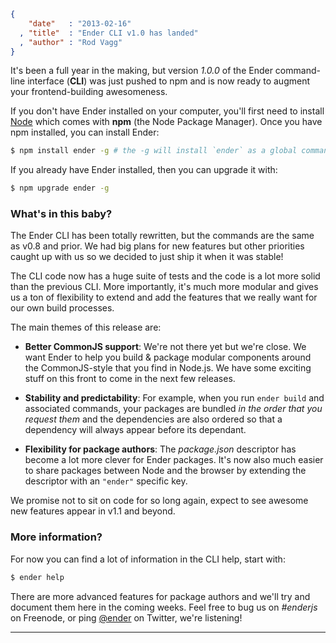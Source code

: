```json
{
    "date"   : "2013-02-16"
  , "title"  : "Ender CLI v1.0 has landed"
  , "author" : "Rod Vagg"
}
```

It's been a full year in the making, but version *1.0.0* of the Ender command-line interface (<b>CLI</b>) was just pushed to npm and is now ready to augment your frontend-building awesomeness.

If you don't have Ender installed on your computer, you'll first need to install [Node](http://nodejs.org/) which comes with **npm** (the Node Package Manager). Once you have npm installed, you can install Ender:

```sh
$ npm install ender -g # the -g will install `ender` as a global command
```

If you already have Ender installed, then you can upgrade it with:

```sh
$ npm upgrade ender -g
```

### What's in this baby?

The Ender CLI has been totally rewritten, but the commands are the same as v0.8 and prior. We had big plans for new features but other priorities caught up with us so we decided to just ship it when it was stable!

The CLI code now has a huge suite of tests and the code is a lot more solid than the previous CLI. More importantly, it's much more modular and gives us a ton of flexibility to extend and add the features that we really want for our own build processes.

The main themes of this release are:

 * **Better CommonJS support**: We're not there yet but we're close. We want Ender to help you build & package modular components around the CommonJS-style that you find in Node.js. We have some exciting stuff on this front to come in the next few releases.

 * **Stability and predictability**: For example, when you run `ender build` and associated commands, your packages are bundled *in the order that you request them* and the dependencies are also ordered so that a dependency will always appear before its dependant.

 * **Flexibility for package authors**: The *package.json* descriptor has become a lot more clever for Ender packages. It's now also much easier to share packages between Node and the browser by extending the descriptor with an `"ender"` specific key.

We promise not to sit on code for so long again, expect to see awesome new features appear in v1.1 and beyond.

### More information?

For now you can find a lot of information in the CLI help, start with:

```sh
$ ender help
```

There are more advanced features for package authors and we'll try and document them here in the coming weeks. Feel free to bug us on <i>#enderjs</i> on Freenode, or ping <a href="https://twitter.com/ender">@ender</a> on Twitter, we're listening!

---------